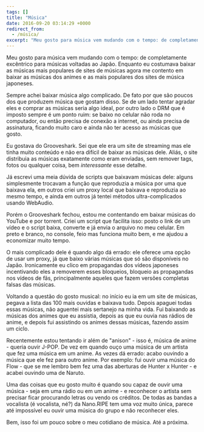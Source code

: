 ```yaml
---
tags: []
title: "Música"
date: 2016-09-20 03:14:29 +0000
redirect_from:
  - /música/
excerpt: "Meu gosto para música vem mudando com o tempo: de completamente excêntrico para músicas voltadas ao Japão. Enquanto eu costumava baixar as..."
---
```


Meu gosto para música vem mudando com o tempo: de completamente excêntrico para músicas voltadas ao Japão. Enquanto eu costumava baixar as músicas mais populares de sites de músicas agora me contento em baixar as músicas dos animes e as mais populares dos sites de música japoneses.

Sempre achei baixar música algo complicado. De fato por que são poucos dos que produzem música que gostam disso. Se de um lado tentar agradar eles e comprar as músicas seria algo ideal, por outro lado o DRM que é imposto sempre é um ponto ruim: se baixo no celular não roda no computador, ou então precisa de conexão a internet, ou ainda precisa de assinatura, ficando muito caro e ainda não ter acesso as músicas que gosto.

Eu gostava do Grooveshark. Sei que ele era um site de streaming mas ele tinha muito conteúdo e não era difícil de baixar as músicas dele. Aliás, o site distribuia as músicas exatamente como eram enviadas, sem remover tags, fotos ou qualquer coisa, bem *interessante* esse detalhe.

Já escrevi uma meia dúvida de scripts que baixavam músicas dele: alguns simplesmente trocavam a função que reproduzia a música por uma que baixava ela, em outros criei um proxy local que baixava e reproduzia ao mesmo tempo, e ainda em outros já tentei métodos ultra-complicados usando WebAudio.

Porém o Grooveshark fechou, estou me contentando em baixar músicas do YouTube e por torrent. Criei um script que facilita isso: posto o link de um vídeo e o script baixa, converte e já envia o arquivo no meu celular. Em preto e branco, no console, feio mas funciona muito bem, e me ajudou a economizar muito tempo.

O mais complicado dele é quando algo dá errado: ele oferece uma opção de usar um proxy, já que baixo várias músicas que só são disponíveis no Japão. Ironicamente eu clico em propagandas dos vídeos japoneses incentivando eles a removerem esses bloqueios, bloqueio as propagandas nos vídeos de fãs, principalmente aqueles que fazem versões completas falsas das músicas.

Voltando a questão do gosto musical: no início eu ia em um site de músicas, pegava a lista das 100 mais ouvidas e baixava tudo. Depois apaguei todas essas músicas, não aguentei mais sertanejo na minha vida. Fui baixando as músicas dos animes que eu assistia, depois as que eu ouvia nas rádios de anime, e depois fui assistindo os animes dessas músicas, fazendo assim um ciclo.

Recentemente estou tentando ir além de "anison" - isso é, música de anime - queria ouvir J-POP. De vez em quando ouço uma música de um artista que fez uma música em um anime. As vezes dá errado: acabo ouvindo a música que ele fez para outro anime. Por exemplo: fui ouvir uma música do Flow - que se me lembro bem fez uma das aberturas de Hunter x Hunter - e acabei ouvindo uma de Naruto.

Uma das coisas que eu gosto muito é quando sou capaz de ouvir uma música - seja em uma rádio ou em um anime - e reconhecer o artista sem precisar ficar procurando letras ou vendo os créditos. De todas as bandas a vocalista (é vocalista, né?) da Nano.RIPE tem uma voz muito única, parece até impossível eu ouvir uma música do grupo e não reconhecer eles.

Bem, isso foi um pouco sobre o meu cotidiano de música. Até a próxima.